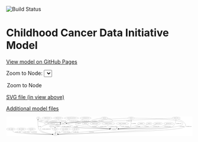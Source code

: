 <link rel='stylesheet' href="assets/style.css">
<link rel='stylesheet' href="https://unpkg.com/leaflet@1.5.1/dist/leaflet.css" integrity="sha512-xwE/Az9zrjBIphAcBb3F6JVqxf46+CDLwfLMHloNu6KEQCAWi6HcDUbeOfBIptF7tcCzusKFjFw2yuvEpDL9wQ==" crossorigin="">
<script type="text/javascript" src="https://code.jquery.com/jquery-3.2.1.min.js"></script>
<script type="text/javascript"  src="https://unpkg.com/leaflet@1.5.1/dist/leaflet.js"></script>
<script type="text/javascript" src="assets/actions.js"></script>

![Build Status](https://github.com/CBIIT/ccdi-model/actions/workflows/model-test-and-deploy.yml/badge.svg)

# Childhood Cancer Data Initiative Model

[View model on GitHub Pages](https://cbiit.github.io/ccdi-model/)



Zoom to Node: <select id="node_select">
  <option value="">Zoom to Node</option>
</select>
<div id="model"></div>

<p>
<a href="./model-desc/ccdi-model.svg">SVG file (in view above)</a>
<p>
<a href="./model-desc">Additional model files</a>
<div id='graph' style='display:off;'>
<svg width="2945pt" height="305pt"
 viewBox="0.00 0.00 2945.19 305.00" xmlns="http://www.w3.org/2000/svg" xmlns:xlink="http://www.w3.org/1999/xlink">
<g id="graph0" class="graph" transform="scale(1 1) rotate(0) translate(4 301)">
<title>Perl</title>
<polygon fill="#ffffff" stroke="transparent" points="-4,4 -4,-301 2941.1938,-301 2941.1938,4 -4,4"/>
<!-- medical_history -->
<g id="node1" class="node">
<title>medical_history</title>
<ellipse fill="none" stroke="#000000" cx="1404.1938" cy="-192" rx="85.2851" ry="18"/>
<text text-anchor="middle" x="1404.1938" y="-188.3" font-family="Times,serif" font-size="14.00" fill="#000000">medical_history</text>
</g>
<!-- participant -->
<g id="node23" class="node">
<title>participant</title>
<ellipse fill="none" stroke="#000000" cx="1703.1938" cy="-105" rx="62.2891" ry="18"/>
<text text-anchor="middle" x="1703.1938" y="-101.3" font-family="Times,serif" font-size="14.00" fill="#000000">participant</text>
</g>
<!-- medical_history&#45;&gt;participant -->
<g id="edge24" class="edge">
<title>medical_history&#45;&gt;participant</title>
<path fill="none" stroke="#000000" d="M1420.2293,-173.9633C1431.3944,-162.6124 1447.2703,-148.7001 1464.1938,-141 1493.529,-127.6527 1573.7138,-117.3613 1633.1609,-111.2643"/>
<polygon fill="#000000" stroke="#000000" points="1633.6568,-114.7321 1643.2561,-110.2484 1632.9559,-107.7673 1633.6568,-114.7321"/>
<text text-anchor="middle" x="1532.1938" y="-144.8" font-family="Times,serif" font-size="14.00" fill="#000000">of_medical_history</text>
</g>
<!-- treatment_response -->
<g id="node2" class="node">
<title>treatment_response</title>
<ellipse fill="none" stroke="#000000" cx="1612.1938" cy="-192" rx="104.7816" ry="18"/>
<text text-anchor="middle" x="1612.1938" y="-188.3" font-family="Times,serif" font-size="14.00" fill="#000000">treatment_response</text>
</g>
<!-- treatment_response&#45;&gt;participant -->
<g id="edge14" class="edge">
<title>treatment_response&#45;&gt;participant</title>
<path fill="none" stroke="#000000" d="M1605.98,-174.0016C1603.535,-163.503 1602.6593,-150.4999 1609.1938,-141 1614.2493,-133.6502 1630.2227,-126.4371 1647.6017,-120.4206"/>
<polygon fill="#000000" stroke="#000000" points="1648.9407,-123.6644 1657.3409,-117.2079 1646.7478,-117.0168 1648.9407,-123.6644"/>
<text text-anchor="middle" x="1692.1938" y="-144.8" font-family="Times,serif" font-size="14.00" fill="#000000">of_treatment_response</text>
</g>
<!-- family_relationship -->
<g id="node3" class="node">
<title>family_relationship</title>
<ellipse fill="none" stroke="#000000" cx="1835.1938" cy="-192" rx="100.1823" ry="18"/>
<text text-anchor="middle" x="1835.1938" y="-188.3" font-family="Times,serif" font-size="14.00" fill="#000000">family_relationship</text>
</g>
<!-- family_relationship&#45;&gt;participant -->
<g id="edge7" class="edge">
<title>family_relationship&#45;&gt;participant</title>
<path fill="none" stroke="#000000" d="M1816.6718,-174.2199C1805.2609,-163.7987 1790.0201,-150.8003 1775.1938,-141 1766.2704,-135.1016 1756.2468,-129.5122 1746.5785,-124.5743"/>
<polygon fill="#000000" stroke="#000000" points="1747.9787,-121.3619 1737.4653,-120.0508 1744.8664,-127.632 1747.9787,-121.3619"/>
<text text-anchor="middle" x="1873.6938" y="-144.8" font-family="Times,serif" font-size="14.00" fill="#000000">of_family_relationship</text>
</g>
<!-- sample -->
<g id="node4" class="node">
<title>sample</title>
<ellipse fill="none" stroke="#000000" cx="899.1938" cy="-192" rx="44.393" ry="18"/>
<text text-anchor="middle" x="899.1938" y="-188.3" font-family="Times,serif" font-size="14.00" fill="#000000">sample</text>
</g>
<!-- pdx -->
<g id="node16" class="node">
<title>pdx</title>
<ellipse fill="none" stroke="#000000" cx="504.1938" cy="-279" rx="27.8951" ry="18"/>
<text text-anchor="middle" x="504.1938" y="-275.3" font-family="Times,serif" font-size="14.00" fill="#000000">pdx</text>
</g>
<!-- sample&#45;&gt;pdx -->
<g id="edge22" class="edge">
<title>sample&#45;&gt;pdx</title>
<path fill="none" stroke="#000000" d="M862.2339,-202.0052C849.6209,-205.0539 835.3739,-208.0986 822.1938,-210 787.3861,-215.0214 530.8402,-202.9133 506.1938,-228 500.2778,-234.0216 498.4879,-242.6241 498.5725,-251.0528"/>
<polygon fill="#000000" stroke="#000000" points="495.0901,-251.4081 499.4539,-261.0625 502.0632,-250.7941 495.0901,-251.4081"/>
<text text-anchor="middle" x="542.6938" y="-231.8" font-family="Times,serif" font-size="14.00" fill="#000000">of_sample</text>
</g>
<!-- cell_line -->
<g id="node22" class="node">
<title>cell_line</title>
<ellipse fill="none" stroke="#000000" cx="773.1938" cy="-105" rx="49.2915" ry="18"/>
<text text-anchor="middle" x="773.1938" y="-101.3" font-family="Times,serif" font-size="14.00" fill="#000000">cell_line</text>
</g>
<!-- sample&#45;&gt;cell_line -->
<g id="edge20" class="edge">
<title>sample&#45;&gt;cell_line</title>
<path fill="none" stroke="#000000" d="M860.3234,-183.2445C825.6763,-175.0532 779.6105,-163.052 774.1938,-156 769.3176,-149.6517 767.7601,-141.4282 767.7858,-133.4452"/>
<polygon fill="#000000" stroke="#000000" points="771.2913,-133.5106 768.5854,-123.2671 764.3129,-132.9623 771.2913,-133.5106"/>
<text text-anchor="middle" x="810.6938" y="-144.8" font-family="Times,serif" font-size="14.00" fill="#000000">of_sample</text>
</g>
<!-- sample&#45;&gt;participant -->
<g id="edge21" class="edge">
<title>sample&#45;&gt;participant</title>
<path fill="none" stroke="#000000" d="M940.4411,-185.3698C969.6665,-179.7813 1009.3553,-170.3611 1042.1938,-156 1053.3753,-151.11 1053.5983,-144.8058 1065.1938,-141 1117.6799,-123.7734 1474.6882,-111.5607 1630.598,-106.9876"/>
<polygon fill="#000000" stroke="#000000" points="1631.1264,-110.4738 1641.0204,-106.6845 1630.9229,-103.4768 1631.1264,-110.4738"/>
<text text-anchor="middle" x="1101.6938" y="-144.8" font-family="Times,serif" font-size="14.00" fill="#000000">of_sample</text>
</g>
<!-- sequencing_file -->
<g id="node5" class="node">
<title>sequencing_file</title>
<ellipse fill="none" stroke="#000000" cx="641.1938" cy="-279" rx="83.3857" ry="18"/>
<text text-anchor="middle" x="641.1938" y="-275.3" font-family="Times,serif" font-size="14.00" fill="#000000">sequencing_file</text>
</g>
<!-- sequencing_file&#45;&gt;sample -->
<g id="edge18" class="edge">
<title>sequencing_file&#45;&gt;sample</title>
<path fill="none" stroke="#000000" d="M651.9078,-260.8656C659.6542,-249.4735 671.1974,-235.5519 685.1938,-228 739.2406,-198.8384 761.7753,-221.0031 822.1938,-210 831.7168,-208.2657 841.8351,-206.1213 851.4984,-203.9243"/>
<polygon fill="#000000" stroke="#000000" points="852.4127,-207.3051 861.3598,-201.6307 850.8269,-200.4871 852.4127,-207.3051"/>
<text text-anchor="middle" x="751.6938" y="-231.8" font-family="Times,serif" font-size="14.00" fill="#000000">of_sequencing_file</text>
</g>
<!-- study_admin -->
<g id="node6" class="node">
<title>study_admin</title>
<ellipse fill="none" stroke="#000000" cx="70.1938" cy="-105" rx="70.3881" ry="18"/>
<text text-anchor="middle" x="70.1938" y="-101.3" font-family="Times,serif" font-size="14.00" fill="#000000">study_admin</text>
</g>
<!-- study -->
<g id="node18" class="node">
<title>study</title>
<ellipse fill="none" stroke="#000000" cx="773.1938" cy="-18" rx="36.2938" ry="18"/>
<text text-anchor="middle" x="773.1938" y="-14.3" font-family="Times,serif" font-size="14.00" fill="#000000">study</text>
</g>
<!-- study_admin&#45;&gt;study -->
<g id="edge31" class="edge">
<title>study_admin&#45;&gt;study</title>
<path fill="none" stroke="#000000" d="M84.656,-87.2032C95.3279,-75.4891 110.9449,-61.0602 128.1938,-54 183.0729,-31.5371 587.4876,-21.619 726.4567,-18.8492"/>
<polygon fill="#000000" stroke="#000000" points="726.8372,-22.3425 736.7667,-18.6472 726.7,-15.3439 726.8372,-22.3425"/>
<text text-anchor="middle" x="184.6938" y="-57.8" font-family="Times,serif" font-size="14.00" fill="#000000">of_study_admin</text>
</g>
<!-- study_funding -->
<g id="node7" class="node">
<title>study_funding</title>
<ellipse fill="none" stroke="#000000" cx="236.1938" cy="-105" rx="77.1866" ry="18"/>
<text text-anchor="middle" x="236.1938" y="-101.3" font-family="Times,serif" font-size="14.00" fill="#000000">study_funding</text>
</g>
<!-- study_funding&#45;&gt;study -->
<g id="edge8" class="edge">
<title>study_funding&#45;&gt;study</title>
<path fill="none" stroke="#000000" d="M238.3847,-86.9333C240.7746,-75.5698 245.7675,-61.6547 256.1938,-54 293.5883,-26.5459 606.2773,-19.9621 726.4247,-18.4399"/>
<polygon fill="#000000" stroke="#000000" points="726.4708,-21.9397 736.4278,-18.3193 726.3863,-14.9402 726.4708,-21.9397"/>
<text text-anchor="middle" x="318.1938" y="-57.8" font-family="Times,serif" font-size="14.00" fill="#000000">of_study_funding</text>
</g>
<!-- publication -->
<g id="node8" class="node">
<title>publication</title>
<ellipse fill="none" stroke="#000000" cx="394.1938" cy="-105" rx="63.0888" ry="18"/>
<text text-anchor="middle" x="394.1938" y="-101.3" font-family="Times,serif" font-size="14.00" fill="#000000">publication</text>
</g>
<!-- publication&#45;&gt;study -->
<g id="edge3" class="edge">
<title>publication&#45;&gt;study</title>
<path fill="none" stroke="#000000" d="M386.2456,-86.8064C382.8633,-75.9708 381.2869,-62.6828 389.1938,-54 411.5139,-29.4895 629.0919,-21.3574 726.4794,-18.9314"/>
<polygon fill="#000000" stroke="#000000" points="726.7177,-22.4268 736.6311,-18.6884 726.5501,-15.4288 726.7177,-22.4268"/>
<text text-anchor="middle" x="440.1938" y="-57.8" font-family="Times,serif" font-size="14.00" fill="#000000">of_publication</text>
</g>
<!-- treatment -->
<g id="node9" class="node">
<title>treatment</title>
<ellipse fill="none" stroke="#000000" cx="2132.1938" cy="-192" rx="57.6901" ry="18"/>
<text text-anchor="middle" x="2132.1938" y="-188.3" font-family="Times,serif" font-size="14.00" fill="#000000">treatment</text>
</g>
<!-- treatment&#45;&gt;participant -->
<g id="edge23" class="edge">
<title>treatment&#45;&gt;participant</title>
<path fill="none" stroke="#000000" d="M2097.1562,-177.5376C2067.7481,-165.9624 2024.3792,-150.194 1985.1938,-141 1914.367,-124.3821 1831.6119,-114.9659 1774.1455,-109.9674"/>
<polygon fill="#000000" stroke="#000000" points="1774.3358,-106.4711 1764.076,-109.1142 1773.7448,-113.4461 1774.3358,-106.4711"/>
<text text-anchor="middle" x="2081.1938" y="-144.8" font-family="Times,serif" font-size="14.00" fill="#000000">of_treatment</text>
</g>
<!-- pathology_file -->
<g id="node10" class="node">
<title>pathology_file</title>
<ellipse fill="none" stroke="#000000" cx="818.1938" cy="-279" rx="76.0865" ry="18"/>
<text text-anchor="middle" x="818.1938" y="-275.3" font-family="Times,serif" font-size="14.00" fill="#000000">pathology_file</text>
</g>
<!-- pathology_file&#45;&gt;sample -->
<g id="edge28" class="edge">
<title>pathology_file&#45;&gt;sample</title>
<path fill="none" stroke="#000000" d="M817.9342,-260.8963C818.6497,-250.3603 821.1178,-237.3549 828.1938,-228 834.8961,-219.139 844.3905,-212.2932 854.2625,-207.0706"/>
<polygon fill="#000000" stroke="#000000" points="855.8525,-210.1899 863.3654,-202.7195 852.8337,-203.8743 855.8525,-210.1899"/>
<text text-anchor="middle" x="889.1938" y="-231.8" font-family="Times,serif" font-size="14.00" fill="#000000">of_pathology_file</text>
</g>
<!-- survival -->
<g id="node11" class="node">
<title>survival</title>
<ellipse fill="none" stroke="#000000" cx="2256.1938" cy="-192" rx="48.1917" ry="18"/>
<text text-anchor="middle" x="2256.1938" y="-188.3" font-family="Times,serif" font-size="14.00" fill="#000000">survival</text>
</g>
<!-- survival&#45;&gt;participant -->
<g id="edge9" class="edge">
<title>survival&#45;&gt;participant</title>
<path fill="none" stroke="#000000" d="M2227.4778,-177.2253C2202.8728,-165.2972 2166.1343,-149.1966 2132.1938,-141 2066.4529,-125.1237 1879.2685,-113.7033 1775.1981,-108.3729"/>
<polygon fill="#000000" stroke="#000000" points="1775.2499,-104.8712 1765.0856,-107.8608 1774.8958,-111.8622 1775.2499,-104.8712"/>
<text text-anchor="middle" x="2216.6938" y="-144.8" font-family="Times,serif" font-size="14.00" fill="#000000">of_survival</text>
</g>
<!-- methylation_array_file -->
<g id="node12" class="node">
<title>methylation_array_file</title>
<ellipse fill="none" stroke="#000000" cx="1028.1938" cy="-279" rx="115.8798" ry="18"/>
<text text-anchor="middle" x="1028.1938" y="-275.3" font-family="Times,serif" font-size="14.00" fill="#000000">methylation_array_file</text>
</g>
<!-- methylation_array_file&#45;&gt;sample -->
<g id="edge19" class="edge">
<title>methylation_array_file&#45;&gt;sample</title>
<path fill="none" stroke="#000000" d="M1000.9734,-261.3665C992.0878,-255.5615 982.1934,-249.0453 973.1938,-243 958.9567,-233.4366 943.3026,-222.683 930.0733,-213.5246"/>
<polygon fill="#000000" stroke="#000000" points="931.9809,-210.5883 921.7691,-207.7651 927.9915,-216.3403 931.9809,-210.5883"/>
<text text-anchor="middle" x="1064.6938" y="-231.8" font-family="Times,serif" font-size="14.00" fill="#000000">of_methylation_array_file</text>
</g>
<!-- radiology_file -->
<g id="node13" class="node">
<title>radiology_file</title>
<ellipse fill="none" stroke="#000000" cx="2396.1938" cy="-192" rx="73.387" ry="18"/>
<text text-anchor="middle" x="2396.1938" y="-188.3" font-family="Times,serif" font-size="14.00" fill="#000000">radiology_file</text>
</g>
<!-- radiology_file&#45;&gt;participant -->
<g id="edge16" class="edge">
<title>radiology_file&#45;&gt;participant</title>
<path fill="none" stroke="#000000" d="M2362.1022,-176.0052C2335.0934,-164.1287 2296.0653,-148.7079 2260.1938,-141 2169.796,-121.5758 1904.6578,-111.1063 1775.5273,-107.0347"/>
<polygon fill="#000000" stroke="#000000" points="1775.4457,-103.5306 1765.3417,-106.7179 1775.228,-110.5272 1775.4457,-103.5306"/>
<text text-anchor="middle" x="2368.1938" y="-144.8" font-family="Times,serif" font-size="14.00" fill="#000000">of_radiology_file</text>
</g>
<!-- cytogenomic_file -->
<g id="node14" class="node">
<title>cytogenomic_file</title>
<ellipse fill="none" stroke="#000000" cx="1251.1938" cy="-279" rx="89.8845" ry="18"/>
<text text-anchor="middle" x="1251.1938" y="-275.3" font-family="Times,serif" font-size="14.00" fill="#000000">cytogenomic_file</text>
</g>
<!-- cytogenomic_file&#45;&gt;sample -->
<g id="edge4" class="edge">
<title>cytogenomic_file&#45;&gt;sample</title>
<path fill="none" stroke="#000000" d="M1215.9798,-262.3945C1204.1378,-256.5469 1190.9528,-249.7449 1179.1938,-243 1168.6076,-236.9279 1167.6218,-232.2825 1156.1938,-228 1137.5339,-221.0075 1021.9221,-206.4863 952.2745,-198.1819"/>
<polygon fill="#000000" stroke="#000000" points="952.2741,-194.6574 941.9312,-196.954 951.4488,-201.6085 952.2741,-194.6574"/>
<text text-anchor="middle" x="1250.6938" y="-231.8" font-family="Times,serif" font-size="14.00" fill="#000000">of_cytogenomic_file</text>
</g>
<!-- clinical_measure_file -->
<g id="node15" class="node">
<title>clinical_measure_file</title>
<ellipse fill="none" stroke="#000000" cx="704.1938" cy="-192" rx="108.5808" ry="18"/>
<text text-anchor="middle" x="704.1938" y="-188.3" font-family="Times,serif" font-size="14.00" fill="#000000">clinical_measure_file</text>
</g>
<!-- clinical_measure_file&#45;&gt;study -->
<g id="edge12" class="edge">
<title>clinical_measure_file&#45;&gt;study</title>
<path fill="none" stroke="#000000" d="M641.4236,-177.3153C583.5183,-160.7102 511.0233,-130.2381 543.1938,-87 565.3067,-57.2796 667.562,-35.5705 728.0308,-25.0728"/>
<polygon fill="#000000" stroke="#000000" points="728.8103,-28.4905 738.0822,-23.364 727.6371,-21.5896 728.8103,-28.4905"/>
<text text-anchor="middle" x="629.1938" y="-101.3" font-family="Times,serif" font-size="14.00" fill="#000000">of_clinical_measure_file</text>
</g>
<!-- clinical_measure_file&#45;&gt;participant -->
<g id="edge13" class="edge">
<title>clinical_measure_file&#45;&gt;participant</title>
<path fill="none" stroke="#000000" d="M780.5225,-179.0565C802.7107,-173.647 826.522,-166.1764 847.1938,-156 856.8464,-151.2482 856.1081,-144.7461 866.1938,-141 884.0136,-134.3812 1431.2071,-114.5546 1631.0441,-107.5143"/>
<polygon fill="#000000" stroke="#000000" points="1631.2774,-111.0083 1641.1481,-107.1588 1631.0312,-104.0127 1631.2774,-111.0083"/>
<text text-anchor="middle" x="952.1938" y="-144.8" font-family="Times,serif" font-size="14.00" fill="#000000">of_clinical_measure_file</text>
</g>
<!-- pdx&#45;&gt;sample -->
<g id="edge1" class="edge">
<title>pdx&#45;&gt;sample</title>
<path fill="none" stroke="#000000" d="M526.7896,-268.1132C556.5319,-253.862 606.1217,-230.4009 615.1938,-228 704.4676,-204.374 730.9997,-224.5476 822.1938,-210 831.8532,-208.4591 842.1003,-206.3816 851.8599,-204.1856"/>
<polygon fill="#000000" stroke="#000000" points="852.8616,-207.5461 861.8087,-201.8717 851.2758,-200.7281 852.8616,-207.5461"/>
<text text-anchor="middle" x="639.1938" y="-231.8" font-family="Times,serif" font-size="14.00" fill="#000000">of_pdx</text>
</g>
<!-- pdx&#45;&gt;study -->
<g id="edge2" class="edge">
<title>pdx&#45;&gt;study</title>
<path fill="none" stroke="#000000" d="M499.4264,-261.1838C498.1035,-255.4252 496.8505,-248.9824 496.1938,-243 495.4663,-236.3731 495.8125,-234.6558 496.1938,-228 500.9514,-144.9443 491.3412,-92.2973 565.1938,-54 592.7204,-39.7257 674.7388,-28.5926 727.1823,-22.685"/>
<polygon fill="#000000" stroke="#000000" points="727.696,-26.1496 737.2517,-21.5738 726.9281,-19.1919 727.696,-26.1496"/>
<text text-anchor="middle" x="526.1938" y="-144.8" font-family="Times,serif" font-size="14.00" fill="#000000">of_pdx</text>
</g>
<!-- synonym -->
<g id="node17" class="node">
<title>synonym</title>
<ellipse fill="none" stroke="#000000" cx="1971.1938" cy="-279" rx="51.9908" ry="18"/>
<text text-anchor="middle" x="1971.1938" y="-275.3" font-family="Times,serif" font-size="14.00" fill="#000000">synonym</text>
</g>
<!-- synonym&#45;&gt;sample -->
<g id="edge35" class="edge">
<title>synonym&#45;&gt;sample</title>
<path fill="none" stroke="#000000" d="M1919.307,-276.8484C1797.4833,-271.5848 1500.1782,-257.4315 1457.1938,-243 1445.6244,-239.1157 1445.8034,-231.7623 1434.1938,-228 1356.306,-202.7591 1147.8196,-216.3898 1066.1938,-210 1027.8936,-207.0018 984.7865,-202.3225 951.963,-198.4863"/>
<polygon fill="#000000" stroke="#000000" points="952.0278,-194.9698 941.6865,-197.2737 951.2074,-201.9216 952.0278,-194.9698"/>
<text text-anchor="middle" x="1499.6938" y="-231.8" font-family="Times,serif" font-size="14.00" fill="#000000">of_synonym</text>
</g>
<!-- synonym&#45;&gt;study -->
<g id="edge33" class="edge">
<title>synonym&#45;&gt;study</title>
<path fill="none" stroke="#000000" d="M2023.2816,-278.5582C2194.3318,-276.5731 2730.8439,-265.9043 2782.1938,-210 2793.0173,-198.2165 2792.3726,-186.3447 2782.1938,-174 2717.5815,-95.6393 1116.6113,-31.0607 820.1725,-19.7549"/>
<polygon fill="#000000" stroke="#000000" points="819.9112,-16.2425 809.7855,-19.3602 819.6453,-23.2375 819.9112,-16.2425"/>
<text text-anchor="middle" x="2776.6938" y="-144.8" font-family="Times,serif" font-size="14.00" fill="#000000">of_synonym</text>
</g>
<!-- synonym&#45;&gt;participant -->
<g id="edge34" class="edge">
<title>synonym&#45;&gt;participant</title>
<path fill="none" stroke="#000000" d="M1972.0015,-260.8246C1973.0776,-227.3203 1973.2548,-157.7115 1957.1938,-141 1944.582,-127.8774 1844.5184,-116.8354 1773.8242,-110.5672"/>
<polygon fill="#000000" stroke="#000000" points="1773.8873,-107.0595 1763.6209,-109.6773 1773.279,-114.033 1773.8873,-107.0595"/>
<text text-anchor="middle" x="2013.6938" y="-188.3" font-family="Times,serif" font-size="14.00" fill="#000000">of_synonym</text>
</g>
<!-- molecular_test -->
<g id="node19" class="node">
<title>molecular_test</title>
<ellipse fill="none" stroke="#000000" cx="2567.1938" cy="-192" rx="79.8859" ry="18"/>
<text text-anchor="middle" x="2567.1938" y="-188.3" font-family="Times,serif" font-size="14.00" fill="#000000">molecular_test</text>
</g>
<!-- molecular_test&#45;&gt;participant -->
<g id="edge11" class="edge">
<title>molecular_test&#45;&gt;participant</title>
<path fill="none" stroke="#000000" d="M2532.8556,-175.7299C2505.8747,-163.7881 2466.9991,-148.4107 2431.1938,-141 2307.5897,-115.4174 1934.5349,-107.8449 1775.8731,-105.7483"/>
<polygon fill="#000000" stroke="#000000" points="1775.7815,-102.247 1765.7373,-105.618 1775.6914,-109.2464 1775.7815,-102.247"/>
<text text-anchor="middle" x="2544.1938" y="-144.8" font-family="Times,serif" font-size="14.00" fill="#000000">of_molecular_test</text>
</g>
<!-- study_personnel -->
<g id="node20" class="node">
<title>study_personnel</title>
<ellipse fill="none" stroke="#000000" cx="927.1938" cy="-105" rx="87.1846" ry="18"/>
<text text-anchor="middle" x="927.1938" y="-101.3" font-family="Times,serif" font-size="14.00" fill="#000000">study_personnel</text>
</g>
<!-- study_personnel&#45;&gt;study -->
<g id="edge17" class="edge">
<title>study_personnel&#45;&gt;study</title>
<path fill="none" stroke="#000000" d="M906.029,-87.3142C892.8131,-76.7998 875.1423,-63.6718 858.1938,-54 843.693,-45.725 826.9176,-38.2231 812.1204,-32.2355"/>
<polygon fill="#000000" stroke="#000000" points="813.3126,-28.9433 802.726,-28.5265 810.7421,-35.4543 813.3126,-28.9433"/>
<text text-anchor="middle" x="949.6938" y="-57.8" font-family="Times,serif" font-size="14.00" fill="#000000">of_study_personnel</text>
</g>
<!-- study_arm -->
<g id="node21" class="node">
<title>study_arm</title>
<ellipse fill="none" stroke="#000000" cx="1092.1938" cy="-105" rx="59.5901" ry="18"/>
<text text-anchor="middle" x="1092.1938" y="-101.3" font-family="Times,serif" font-size="14.00" fill="#000000">study_arm</text>
</g>
<!-- study_arm&#45;&gt;study -->
<g id="edge10" class="edge">
<title>study_arm&#45;&gt;study</title>
<path fill="none" stroke="#000000" d="M1074.1318,-87.7091C1061.0428,-76.227 1042.3465,-61.8675 1023.1938,-54 987.2468,-39.2338 881.2337,-27.6575 819.4094,-21.9324"/>
<polygon fill="#000000" stroke="#000000" points="819.4215,-18.4191 809.1454,-20.998 818.7869,-25.3903 819.4215,-18.4191"/>
<text text-anchor="middle" x="1098.6938" y="-57.8" font-family="Times,serif" font-size="14.00" fill="#000000">of_study_arm</text>
</g>
<!-- cell_line&#45;&gt;sample -->
<g id="edge29" class="edge">
<title>cell_line&#45;&gt;sample</title>
<path fill="none" stroke="#000000" d="M734.1382,-116.0498C713.1063,-122.874 690.2502,-132.0171 684.1938,-141 680.4669,-146.5277 679.7951,-150.9904 684.1938,-156 704.5989,-179.2395 791.7652,-168.4732 822.1938,-174 831.7176,-175.7298 841.8363,-177.8722 851.4997,-180.0687"/>
<polygon fill="#000000" stroke="#000000" points="850.8282,-183.5059 861.3611,-182.3622 852.4139,-176.6878 850.8282,-183.5059"/>
<text text-anchor="middle" x="724.6938" y="-144.8" font-family="Times,serif" font-size="14.00" fill="#000000">of_cell_line</text>
</g>
<!-- cell_line&#45;&gt;study -->
<g id="edge30" class="edge">
<title>cell_line&#45;&gt;study</title>
<path fill="none" stroke="#000000" d="M773.1938,-86.9735C773.1938,-75.1918 773.1938,-59.5607 773.1938,-46.1581"/>
<polygon fill="#000000" stroke="#000000" points="776.6939,-46.0033 773.1938,-36.0034 769.6939,-46.0034 776.6939,-46.0033"/>
<text text-anchor="middle" x="813.6938" y="-57.8" font-family="Times,serif" font-size="14.00" fill="#000000">of_cell_line</text>
</g>
<!-- participant&#45;&gt;study -->
<g id="edge32" class="edge">
<title>participant&#45;&gt;study</title>
<path fill="none" stroke="#000000" d="M1643.6033,-99.4254C1470.9734,-83.2762 973.0524,-36.6965 819.1034,-22.2948"/>
<polygon fill="#000000" stroke="#000000" points="819.327,-18.8005 809.0444,-21.3538 818.6749,-25.7701 819.327,-18.8005"/>
<text text-anchor="middle" x="1344.6938" y="-57.8" font-family="Times,serif" font-size="14.00" fill="#000000">of_participant</text>
</g>
<!-- exposure -->
<g id="node24" class="node">
<title>exposure</title>
<ellipse fill="none" stroke="#000000" cx="1248.1938" cy="-192" rx="53.0913" ry="18"/>
<text text-anchor="middle" x="1248.1938" y="-188.3" font-family="Times,serif" font-size="14.00" fill="#000000">exposure</text>
</g>
<!-- exposure&#45;&gt;participant -->
<g id="edge15" class="edge">
<title>exposure&#45;&gt;participant</title>
<path fill="none" stroke="#000000" d="M1273.2734,-176.0588C1293.084,-164.2937 1321.8556,-148.9938 1349.1938,-141 1400.4534,-126.0115 1543.9564,-114.8474 1631.7159,-109.179"/>
<polygon fill="#000000" stroke="#000000" points="1632.1118,-112.661 1641.8688,-108.5317 1631.6664,-105.6752 1632.1118,-112.661"/>
<text text-anchor="middle" x="1392.6938" y="-144.8" font-family="Times,serif" font-size="14.00" fill="#000000">of_exposure</text>
</g>
<!-- generic_file -->
<g id="node25" class="node">
<title>generic_file</title>
<ellipse fill="none" stroke="#000000" cx="2683.1938" cy="-279" rx="65.7887" ry="18"/>
<text text-anchor="middle" x="2683.1938" y="-275.3" font-family="Times,serif" font-size="14.00" fill="#000000">generic_file</text>
</g>
<!-- generic_file&#45;&gt;sample -->
<g id="edge25" class="edge">
<title>generic_file&#45;&gt;sample</title>
<path fill="none" stroke="#000000" d="M2618.2338,-275.9399C2444.0106,-267.7666 1951.8059,-244.8989 1542.1938,-228 1330.6669,-219.2733 1277.3431,-225.3529 1066.1938,-210 1027.8776,-207.214 984.7709,-202.5285 951.9516,-198.6363"/>
<polygon fill="#000000" stroke="#000000" points="952.0223,-195.1198 941.6766,-197.4039 951.1886,-202.07 952.0223,-195.1198"/>
<text text-anchor="middle" x="1940.1938" y="-231.8" font-family="Times,serif" font-size="14.00" fill="#000000">of_generic_file</text>
</g>
<!-- generic_file&#45;&gt;study -->
<g id="edge27" class="edge">
<title>generic_file&#45;&gt;study</title>
<path fill="none" stroke="#000000" d="M2719.2348,-263.9073C2773.4172,-239.1825 2865.2641,-188.0796 2823.1938,-141 2772.5112,-84.2827 1794.0341,-56.872 1731.1938,-54 1381.1836,-38.0035 958.999,-23.9717 820.0261,-19.4906"/>
<polygon fill="#000000" stroke="#000000" points="819.8549,-15.9833 809.7475,-19.1599 819.6297,-22.9797 819.8549,-15.9833"/>
<text text-anchor="middle" x="2884.1938" y="-144.8" font-family="Times,serif" font-size="14.00" fill="#000000">of_generic_file</text>
</g>
<!-- generic_file&#45;&gt;participant -->
<g id="edge26" class="edge">
<title>generic_file&#45;&gt;participant</title>
<path fill="none" stroke="#000000" d="M2682.1586,-260.8083C2680.1231,-238.6153 2674.0872,-200.7537 2656.1938,-174 2642.6041,-153.6812 2635.2263,-149.1874 2612.1938,-141 2534.4419,-113.3613 1977.8236,-106.8568 1776.0241,-105.4"/>
<polygon fill="#000000" stroke="#000000" points="1775.8486,-101.8988 1765.8243,-105.3285 1775.7994,-108.8986 1775.8486,-101.8988"/>
<text text-anchor="middle" x="2725.1938" y="-188.3" font-family="Times,serif" font-size="14.00" fill="#000000">of_generic_file</text>
</g>
<!-- diagnosis -->
<g id="node26" class="node">
<title>diagnosis</title>
<ellipse fill="none" stroke="#000000" cx="1549.1938" cy="-279" rx="54.6905" ry="18"/>
<text text-anchor="middle" x="1549.1938" y="-275.3" font-family="Times,serif" font-size="14.00" fill="#000000">diagnosis</text>
</g>
<!-- diagnosis&#45;&gt;sample -->
<g id="edge5" class="edge">
<title>diagnosis&#45;&gt;sample</title>
<path fill="none" stroke="#000000" d="M1495.6162,-275.4592C1453.5125,-271.2907 1394.0274,-262.2949 1345.1938,-243 1333.8436,-238.5154 1333.7626,-231.8859 1322.1938,-228 1268.1326,-209.8414 1122.9985,-215.0566 1066.1938,-210 1027.9278,-206.5937 984.8196,-201.9263 951.9871,-198.1979"/>
<polygon fill="#000000" stroke="#000000" points="952.0402,-194.6812 941.7074,-197.0231 951.2453,-201.636 952.0402,-194.6812"/>
<text text-anchor="middle" x="1389.6938" y="-231.8" font-family="Times,serif" font-size="14.00" fill="#000000">of_diagnosis</text>
</g>
<!-- diagnosis&#45;&gt;participant -->
<g id="edge6" class="edge">
<title>diagnosis&#45;&gt;participant</title>
<path fill="none" stroke="#000000" d="M1601.4888,-273.5681C1645.0357,-267.1149 1696.1969,-253.7995 1671.1938,-228 1626.7866,-182.1785 1141.6009,-255.8215 1097.1938,-210 1086.0588,-198.5104 1086.7952,-186.1602 1097.1938,-174 1114.4494,-153.821 1476.7425,-122.9001 1632.7514,-110.4613"/>
<polygon fill="#000000" stroke="#000000" points="1633.0319,-113.9501 1642.7232,-109.669 1632.4774,-106.9721 1633.0319,-113.9501"/>
<text text-anchor="middle" x="1141.6938" y="-188.3" font-family="Times,serif" font-size="14.00" fill="#000000">of_diagnosis</text>
</g>
</g>
</svg>
</div>
